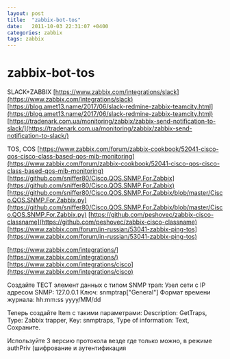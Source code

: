 ```yaml
---
layout: post
title:  "zabbix-bot-tos"
date:   2011-10-03 22:31:07 +0400
categories: zabbix
tags: zabbix
---
```


# zabbix-bot-tos
SLACK+ZABBIX
[https://www.zabbix.com/integrations/slack](https://www.zabbix.com/integrations/slack)
[https://blog.amet13.name/2017/06/slack-redmine-zabbix-teamcity.html](https://blog.amet13.name/2017/06/slack-redmine-zabbix-teamcity.html)
[https://tradenark.com.ua/monitoring/zabbix/zabbix-send-notification-to-slack/](https://tradenark.com.ua/monitoring/zabbix/zabbix-send-notification-to-slack/)

TOS, COS
[https://www.zabbix.com/forum/zabbix-cookbook/52041-cisco-qos-cisco-class-based-qos-mib-monitoring](https://www.zabbix.com/forum/zabbix-cookbook/52041-cisco-qos-cisco-class-based-qos-mib-monitoring)
[https://github.com/sniffer80/Cisco.QOS.SNMP.For.Zabbix](https://github.com/sniffer80/Cisco.QOS.SNMP.For.Zabbix)
[https://github.com/sniffer80/Cisco.QOS.SNMP.For.Zabbix/blob/master/Cisco.QOS.SNMP.For.Zabbix.py](https://github.com/sniffer80/Cisco.QOS.SNMP.For.Zabbix/blob/master/Cisco.QOS.SNMP.For.Zabbix.py)
[https://github.com/peshovec/zabbix-cisco-classname](https://github.com/peshovec/zabbix-cisco-classname)
[https://www.zabbix.com/forum/in-russian/53041-zabbix-ping-tos](https://www.zabbix.com/forum/in-russian/53041-zabbix-ping-tos)



[https://www.zabbix.com/integrations/](https://www.zabbix.com/integrations/)
[https://www.zabbix.com/integrations/cisco](https://www.zabbix.com/integrations/cisco)



Создайте ТЕСТ элемент данных с типом SNMP трап:
Узел сети с IP адресом SNMP: 127.0.0.1
Ключ: snmptrap["General"]
Формат времени журнала: hh:mm:ss yyyy/MM/dd


Теперь создайте Item с такими параметрами:
Description: GetTraps,
Type: Zabbix trapper,
Key: snmptraps,
Type of information: Text,
Сохраните. 



Используйте 3 версию протокола везде где только можно, в режиме authPriv (шифрование и аутентификация
